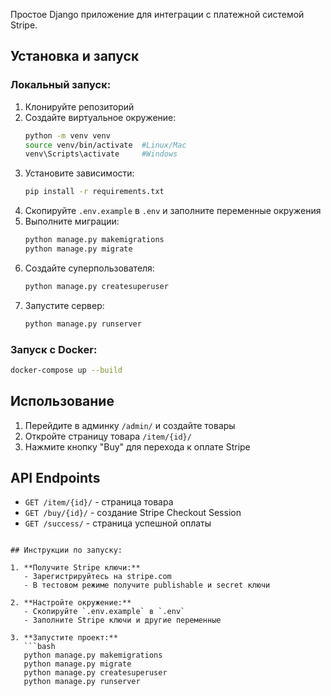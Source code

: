 Простое Django приложение для интеграции с платежной системой Stripe.

## Установка и запуск

### Локальный запуск:

1. Клонируйте репозиторий
2. Создайте виртуальное окружение:
   ```bash
   python -m venv venv
   source venv/bin/activate  #Linux/Mac
   venv\Scripts\activate     #Windows
   ```
3. Установите зависимости:
   ```bash
   pip install -r requirements.txt
   ```
4. Скопируйте `.env.example` в `.env` и заполните переменные окружения
5. Выполните миграции:
   ```bash
   python manage.py makemigrations
   python manage.py migrate
   ```
6. Создайте суперпользователя:
   ```bash
   python manage.py createsuperuser
   ```
7. Запустите сервер:
   ```bash
   python manage.py runserver
   ```

### Запуск с Docker:

```bash
docker-compose up --build
```

## Использование

1. Перейдите в админку `/admin/` и создайте товары
2. Откройте страницу товара `/item/{id}/`
3. Нажмите кнопку "Buy" для перехода к оплате Stripe

## API Endpoints

- `GET /item/{id}/` - страница товара
- `GET /buy/{id}/` - создание Stripe Checkout Session
- `GET /success/` - страница успешной оплаты
```

## Инструкции по запуску:

1. **Получите Stripe ключи:**
   - Зарегистрируйтесь на stripe.com
   - В тестовом режиме получите publishable и secret ключи

2. **Настройте окружение:**
   - Скопируйте `.env.example` в `.env`
   - Заполните Stripe ключи и другие переменные

3. **Запустите проект:**
   ```bash
   python manage.py makemigrations
   python manage.py migrate
   python manage.py createsuperuser
   python manage.py runserver